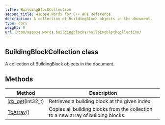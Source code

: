 ```yaml
---
title: BuildingBlockCollection
second_title: Aspose.Words for C++ API Reference
description: A collection of BuildingBlock objects in the document. 
type: docs
weight: 0
url: /cpp/aspose.words.buildingblocks/buildingblockcollection/
---
```

## BuildingBlockCollection class


A collection of BuildingBlock objects in the document. 

## Methods

| Method | Description |
| --- | --- |
| [idx_get](./idx_get/)(int32_t) | Retrieves a building block at the given index.  |
| [ToArray](./toarray/)() | Copies all building blocks from the collection to a new array of building blocks.  |
